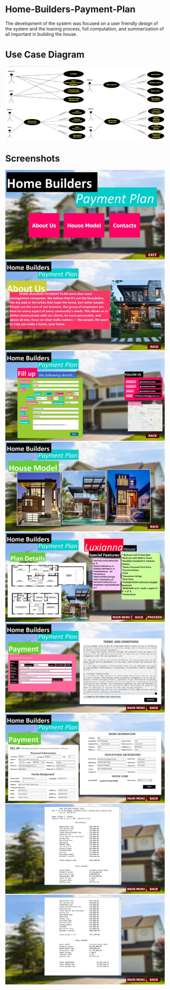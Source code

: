 # Home-Builders-Payment-Plan

The development of the system was focused on a user friendly design of the system and the loaning process, full computation, and summarization of all important in building the house.

# Use Case Diagram

![](Images/usecase.jpg)

# Screenshots
![](Images/hb1.jpg)
![](Images/hb2.jpg)
![](Images/hb3.jpg)
![](Images/hb4.jpg)
![](Images/hb5.jpg)
![](Images/hb6.jpg)
![](Images/hb7.jpg)
![](Images/hb8.jpg)
![](Images/hb9.jpg)
